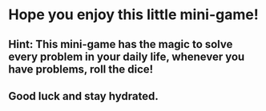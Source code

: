 # Hope you enjoy this little mini-game!
## Hint: This mini-game has the magic to solve **every problem** in your daily life, whenever you have problems, roll the dice!
## Good luck and stay hydrated. 
